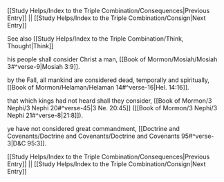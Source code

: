 [[Study Helps/Index to the Triple Combination/Consequences|Previous Entry]]  ||  [[Study Helps/Index to the Triple Combination/Consign|Next Entry]]

 See also [[Study Helps/Index to the Triple Combination/Think, Thought|Think]]

 his people shall consider Christ a man, [[Book of Mormon/Mosiah/Mosiah 3#^verse-9|Mosiah 3:9]].

 by the Fall, all mankind are considered dead, temporally and spiritually, [[Book of Mormon/Helaman/Helaman 14#^verse-16|Hel. 14:16]].

 that which kings had not heard shall they consider, [[Book of Mormon/3 Nephi/3 Nephi 20#^verse-45|3 Ne. 20:45]] ([[Book of Mormon/3 Nephi/3 Nephi 21#^verse-8|21:8]]).

 ye have not considered great commandment, [[Doctrine and Covenants/Doctrine and Covenants/Doctrine and Covenants 95#^verse-3|D&C 95:3]].

[[Study Helps/Index to the Triple Combination/Consequences|Previous Entry]]  ||  [[Study Helps/Index to the Triple Combination/Consign|Next Entry]]
